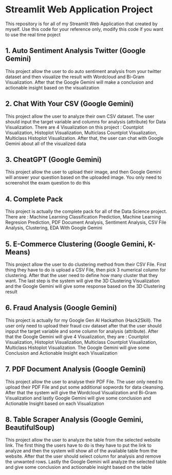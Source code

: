 # Streamlit Web Application Project
This repository is for all of my Streamlit Web Application that created by myself. Use this code for your reference only, modify this code if you want to use the real time poject

## 1. Auto Sentiment Analysis Twitter (Google Gemini)
This project allow the user to do auto sentiment analysis from your twitter dataset  and then visualize the result with Wordcloud and Bi-Gram Visualization. After that the Google Gemini will make a conclusion and actionable insight based on the visualization

## 2. Chat With Your CSV (Google Gemini)
This project allow the user to analyze their own CSV dataset. The user should input the target variable and columns for analysis (attribute) for Data Visualization. There are 4 Visualization on this project : Countplot Visualization, Histoplot Visualization, Multiclass Countplot Visualization, Multiclass Histoplot Visualization. After that, the user can chat with Google Gemini about all of the visualized data

## 3. CheatGPT (Google Gemini)
This project allow the user to upload their image, and then Google Gemini will answer your question based on the uploaded image. You only need to screenshot the exam question to do this

## 4. Complete Pack
This project is actually the complete pack for all of the Data Science project. There are : Machine Learning Classification Prediction, Machine Learning Regresion Prediction, PDF Document Analysis, Sentiment Analysis, CSV File Analysis, Clustering, EDA With Google Gemini

## 5. E-Commerce Clustering (Google Gemini, K-Means)
This project allow the user to do clustering method from their CSV File. First thing they have to do is upload a CSV File, then pick 3 numerical column for clustering. After that the user need to define how many cluster that they want. The last step is the system will give the 3D Clustering Visualization and the Google Gemini will give some response based on the 3D Clustering result

## 6. Fraud Analysis (Google Gemini)
This project is actually for my Google Gen AI Hackathon (Hack2Skill). The user only need to upload their fraud csv dataset after that the user should inpput the target variable and some column for analysis (attribute). After that the Google Gemini will give 4 Visualization, they are : Countplot Visualization, Histoplot Visualization, Multiclass Countplot Visualization, Multiclass Histoplot Visualization. The Google Gemini will give some Conclusion and Actionable Insight each Visualization

## 7. PDF Document Analysis (Google Gemini)
This project allow the user to analyse their PDF File. The user only need to upload their PDF File and put some additional sopwords for data cleansing. After that the system will give the Wordcloud Visualization and Bi-Gram Visualization and lastly Google Gemini will give some conclusion and Actionable Insight based on each Visualization 

## 8. Table Scraper Analysis (Google Gemini, BeautifulSoup)
This project allow the user to analyze the table from the selected website link. The first thing the users have to do is they have to put the link to analyze and then the system will show all of the available table from the website. After that the user should select column for analysis and remove the unwanted rows. Lastly the Google Gemini will analyze the selected table and give some conclusion and actioonable insight based on the table
